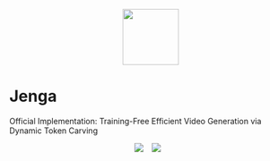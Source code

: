 

<p align="center">
  <img src=".assets/title.png"  height=100>
</p>

# Jenga 

Official Implementation: Training-Free Efficient Video Generation via Dynamic Token Carving

<div align="center">
  <a href="https://julianjuaner.github.io/projects/jenga"><img src="https://img.shields.io/static/v1?label=Project%20Page&message=Web&color=orange"></a> &ensp;
  <a href=""><img src="https://img.shields.io/static/v1?label=arXiv&message=Web&color=brown"></a> &ensp;
</div>